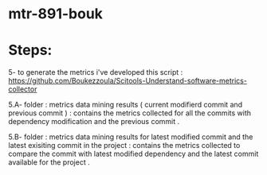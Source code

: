# mtr-891-bouk

# Steps:


5- to generate the metrics i've developed this script  : https://github.com/Boukezzoula/Scitools-Understand-software-metrics-collector

 5.A- folder : metrics data mining results ( current modifierd commit and previous commit ) : contains the metrics collected for all the commits with dependency modification and the previous commit .
 
 5.B- folder : metrics data mining results for latest modified commit and the latest exisiting commit in the project : contains the metrics collected to compare the commit with latest modified dependency and the latest commit available for the project .
 
